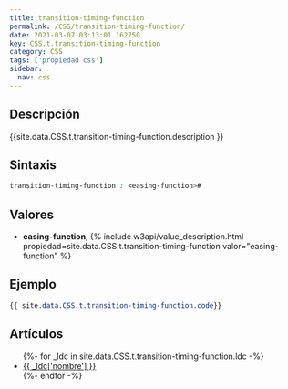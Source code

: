 ```yaml
---
title: transition-timing-function
permalink: /CSS/transition-timing-function/
date: 2021-03-07 03:13:01.162750
key: CSS.t.transition-timing-function
category: CSS
tags: ['propiedad css']
sidebar: 
  nav: css
---
```


## Descripción
{{site.data.CSS.t.transition-timing-function.description }}

## Sintaxis
~~~css
transition-timing-function : <easing-function>#
~~~

## Valores
* **easing-function**,  {% include w3api/value_description.html propiedad=site.data.CSS.t.transition-timing-function valor="easing-function" %}

## Ejemplo
~~~css
{{ site.data.CSS.t.transition-timing-function.code}}
~~~

## Artículos
<ul>
{%- for _ldc in site.data.CSS.t.transition-timing-function.ldc -%}
   <li>
       <a href="{{_ldc['url'] }}">{{ _ldc['nombre'] }}</a>
   </li>
{%- endfor -%}
</ul>
